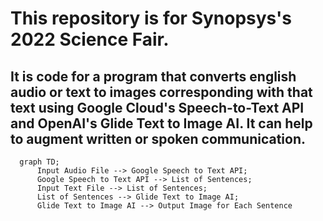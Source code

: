 # This repository is for Synopsys's 2022 Science Fair.

## It is code for a program that converts english audio or text to images corresponding with that text using Google Cloud's Speech-to-Text API and OpenAI's Glide Text to Image AI. It can help to augment written or spoken communication.

```mermaid
  graph TD;
      Input Audio File --> Google Speech to Text API;
      Google Speech to Text API --> List of Sentences;
      Input Text File --> List of Sentences;
      List of Sentences --> Glide Text to Image AI;
      Glide Text to Image AI --> Output Image for Each Sentence
```
